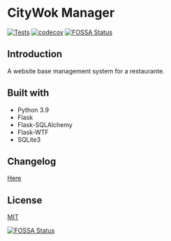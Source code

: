 # CityWok Manager

[![Tests](https://github.com/HenriqueLin/CityWok-Manager/actions/workflows/tests.yml/badge.svg)](https://github.com/HenriqueLin/CityWok-Manager/actions/workflows/tests.yml)
[![codecov](https://codecov.io/gh/HenriqueLin/CityWok-Manager/branch/develop/graph/badge.svg?token=PCSK7B85XY)](https://codecov.io/gh/HenriqueLin/CityWok-Manager)
[![FOSSA Status](https://app.fossa.com/api/projects/git%2Bgithub.com%2FHenriqueLin%2FCityWok-Manager.svg?type=shield)](https://app.fossa.com/projects/git%2Bgithub.com%2FHenriqueLin%2FCityWok-Manager?ref=badge_shield)

## Introduction
A website base management system for a restaurante.

## Built with
- Python 3.9
- Flask
- Flask-SQLAlchemy
- Flask-WTF
- SQLite3

## Changelog
[Here](CHANGELOG.md)

## License
[MIT](LICENSE.txt)


[![FOSSA Status](https://app.fossa.com/api/projects/git%2Bgithub.com%2FHenriqueLin%2FCityWok-Manager.svg?type=large)](https://app.fossa.com/projects/git%2Bgithub.com%2FHenriqueLin%2FCityWok-Manager?ref=badge_large)